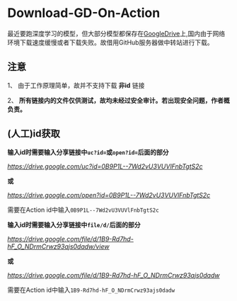 # Download-GD-On-Action
最近要跑深度学习的模型，但大部分模型都保存在[GoogleDrive](http://drive.google.com/)上,国内由于网络环境下载速度缓慢或者下载失败。故借用GitHub服务器做中转站进行下载。
## 注意
1、 由于工作原理简单，故并不支持下载 **非id** 链接

2、 **所有链接内的文件仅供测试，故均未经过安全审计。若出现安全问题，作者概负责。**

## (人工)id获取

**输入id时需要输入分享链接中`uc?id=`或`open?id=`后面的部分**

*https://drive.google.com/uc?id=0B9P1L--7Wd2vU3VUVlFnbTgtS2c*

**或**

*https://drive.google.com/open?id=0B9P1L--7Wd2vU3VUVlFnbTgtS2c*

需要在Action id中输入`0B9P1L--7Wd2vU3VUVlFnbTgtS2c`

**输入id时需要输入分享链接中`file/d/`后面的部分**

*https://drive.google.com/file/d/1B9-Rd7hd-hF_O_NDrmCrwz93ajs0dadw/view*

**或**

*https://drive.google.com/file/d/1B9-Rd7hd-hF_O_NDrmCrwz93ajs0dadw*

需要在Action id中输入`1B9-Rd7hd-hF_O_NDrmCrwz93ajs0dadw`
